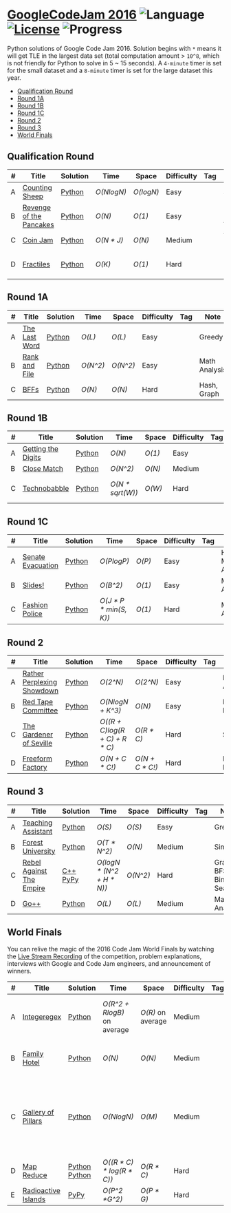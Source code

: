 # [GoogleCodeJam 2016](https://code.google.com/codejam/contests.html) ![Language](https://img.shields.io/badge/language-Python-orange.svg) [![License](https://img.shields.io/badge/license-MIT-blue.svg)](./LICENSE.md) ![Progress](https://img.shields.io/badge/progress-26%20%2F%2026-ff69b4.svg)

Python solutions of Google Code Jam 2016. Solution begins with `*` means it will get TLE in the largest data set (total computation amount > `10^8`, which is not friendly for Python to solve in 5 ~ 15 seconds). A `4-minute` timer is set for the small dataset and a `8-minute` timer is set for the large dataset this year.

* [Qualification Round](https://github.com/kamyu104/GoogleCodeJam-2016#qualification-round)
* [Round 1A](https://github.com/kamyu104/GoogleCodeJam-2016#round-1a)
* [Round 1B](https://github.com/kamyu104/GoogleCodeJam-2016#round-1b)
* [Round 1C](https://github.com/kamyu104/GoogleCodeJam-2016#round-1c)
* [Round 2](https://github.com/kamyu104/GoogleCodeJam-2016#round-2)
* [Round 3](https://github.com/kamyu104/GoogleCodeJam-2016#round-3)
* [World Finals](https://github.com/kamyu104/GoogleCodeJam-2016#world-finals)

## Qualification Round
| # | Title | Solution | Time | Space | Difficulty | Tag | Note |
|---| ----- | -------- | ---- | ----- | ---------- | --- | ---- |
|A| [Counting Sheep](https://code.google.com/codejam/contest/6254486/dashboard#s=p0)| [Python](./Qualification%20Round/counting-sheep.py)| _O(NlogN)_ | _O(logN)_ | Easy | | Simulate |
|B| [Revenge of the Pancakes](https://code.google.com/codejam/contest/6254486/dashboard#s=p1)| [Python](./Qualification%20Round/revenge-of-the-pancakes.py)| _O(N)_ | _O(1)_ | Easy | | Math Analysis |
|C| [Coin Jam](https://code.google.com/codejam/contest/6254486/dashboard#s=p2)| [Python](./Qualification%20Round/coin-jam.py)| _O(N * J)_ | _O(N)_ | Medium | | Tricky Math |
|D| [Fractiles](https://code.google.com/codejam/contest/6254486/dashboard#s=p3)| [Python](./Qualification%20Round/fractiles.py)| _O(K)_ | _O(1)_ | Hard | | Logic, Math Induction |

## Round 1A
| # | Title | Solution | Time | Space | Difficulty | Tag | Note |
|---| ----- | -------- | ---- | ----- | ---------- | --- | ---- |
|A| [The Last Word](https://code.google.com/codejam/contest/4304486/dashboard#s=p0)| [Python](./Round%201A/the-last-word.py)| _O(L)_ | _O(L)_ | Easy | | Greedy |
|B| [Rank and File](https://code.google.com/codejam/contest/4304486/dashboard#s=p1)| [Python](./Round%201A/rank-and-file.py)| _O(N^2)_ | _O(N^2)_ | Easy | | Math Analysis |
|C| [BFFs](https://code.google.com/codejam/contest/4304486/dashboard#s=p2)| [Python](./Round%201A/bffs.py)| _O(N)_ | _O(N)_ | Hard | | Hash, Graph |

## Round 1B
| # | Title | Solution | Time | Space | Difficulty | Tag | Note |
|---| ----- | -------- | ---- | ----- | ---------- | --- | ---- |
|A| [Getting the Digits](https://code.google.com/codejam/contest/11254486/dashboard#s=p0)| [Python](./Round%201B/getting-the-digits.py)| _O(N)_ | _O(1)_ | Easy | | Greedy |
|B| [Close Match](https://code.google.com/codejam/contest/11254486/dashboard#s=p1)| [Python](./Round%201B/close-match.py)| _O(N^2)_ | _O(N)_ | Medium | | Greedy |
|C| [Technobabble](https://code.google.com/codejam/contest/11254486/dashboard#s=p2)| [Python](./Round%201B/technobabble.py)| _O(N * sqrt(W))_ | _O(W)_ | Hard | | Graph, Bipartite Matching |

## Round 1C
| # | Title | Solution | Time | Space | Difficulty | Tag | Note |
|---| ----- | -------- | ---- | ----- | ---------- | --- | ---- |
|A| [Senate Evacuation](https://code.google.com/codejam/contest/4314486/dashboard#s=p0)| [Python](./Round%201C/senate-evacuation.py)| _O(PlogP)_ | _O(P)_ | Easy | | Heap, Math Analysis |
|B| [Slides!](https://code.google.com/codejam/contest/4314486/dashboard#s=p1)| [Python](./Round%201C/slides.py)| _O(B^2)_ | _O(1)_ | Easy | | Math Analysis |
|C| [Fashion Police](https://code.google.com/codejam/contest/4314486/dashboard#s=p2)| [Python](./Round%201C/fashion-police.py)| _O(J * P * min(S, K))_ | _O(1)_ | Hard | | Math Analysis |

## Round 2
| # | Title | Solution | Time | Space | Difficulty | Tag | Note |
|---| ----- | -------- | ---- | ----- | ---------- | --- | ---- |
|A| [Rather Perplexing Showdown](https://code.google.com/codejam/contest/10224486/dashboard#s=p0)| [Python](./Round%202/rather-perplexing-showdown.py)| _O(2^N)_ | _O(2^N)_ | Easy | | Math Analysis |
|B| [Red Tape Committee](https://code.google.com/codejam/contest/10224486/dashboard#s=p1)| [Python](./Round%202/red-tape-committee.py)| _O(NlogN + K^3)_ | _O(N)_ | Easy | | DP, Probability |
|C| [The Gardener of Seville](https://code.google.com/codejam/contest/10224486/dashboard#s=p2)| [Python](./Round%202/the-gardener-of-seville.py)| _O((R + C)log(R + C) + R * C)_ | _O(R * C)_ | Hard | | Simulate |
|D| [Freeform Factory](https://code.google.com/codejam/contest/10224486/dashboard#s=p3)| [Python](./Round%202/freeform-factory.py)| _O(N + C * C!)_ | _O(N + C * C!)_ | Hard | | Memoization, DFS |

## Round 3
| # | Title | Solution | Time | Space | Difficulty | Tag | Note |
|---| ----- | -------- | ---- | ----- | ---------- | --- | ---- |
|A| [Teaching Assistant](https://code.google.com/codejam/contest/3224486/dashboard#s=p0)| [Python](./Round%203/teaching-assistant.py)| _O(S)_ | _O(S)_ | Easy | | Greedy |
|B| [Forest University](https://code.google.com/codejam/contest/3224486/dashboard#s=p1)| [Python](./Round%203/forest-university.py)| _O(T * N^2)_ | _O(N)_ | Medium | | Simulate |
|C| [Rebel Against The Empire](https://code.google.com/codejam/contest/3224486/dashboard#s=p2)| [C++](./Round%203/rebel-against-the-empire.cpp) [PyPy](./Round%203/rebel-against-the-empire.py) | _O(logN * (N^2 + H * N))_ | _O(N^2)_ | Hard | | Graph, BFS, Binary Search |
|D| [Go++](https://code.google.com/codejam/contest/3224486/dashboard#s=p3)| [Python](./Round%203/go++.py)| _O(L)_ | _O(L)_ | Medium | | Math Analysis |

## World Finals
You can relive the magic of the 2016 Code Jam World Finals by watching the [Live Stream Recording](https://www.youtube.com/watch?v=4diQ6JXY4cI) of the competition, problem explanations, interviews with Google and Code Jam engineers, and announcement of winners.

| # | Title | Solution | Time | Space | Difficulty | Tag | Note |
|---| ----- | -------- | ---- | ----- | ---------- | --- | ---- |
|A| [Integeregex](https://code.google.com/codejam/contest/7234486/dashboard#s=p0)| [Python](./World%20Finals/integeregex.py) | _O(R^2 + RlogB)_  on average | _O(R)_ on average | Medium | | Automata, NFA, Thompson's Construction, DP |
|B| [Family Hotel](https://code.google.com/codejam/contest/7234486/dashboard#s=p1)| [Python](./World%20Finals/family-hotel.py) | _O(N)_ | _O(N)_ | Medium | | DP, Probability, Euler's Theorem |
|C| [Gallery of Pillars](https://code.google.com/codejam/contest/7234486/dashboard#s=p2)| [Python](./World%20Finals/gallery-of-pillars.py) | _O(NlogN)_ | _O(M)_ | Medium | | Inclusion-Exclusion Principle, Möbius Function, Sieve Of Eratosthenes, Math Analysis |
|D| [Map Reduce](https://code.google.com/codejam/contest/7234486/dashboard#s=p3)| [Python](./World%20Finals/map-reduce.py) [Python](./World%20Finals/map-reduce2.py) | _O((R * C) * log(R * C))_ | _O(R * C)_ | Hard | | BFS, Binary Search |
|E| [Radioactive Islands](https://code.google.com/codejam/contest/7234486/dashboard#s=p4)| [PyPy](./World%20Finals/radioactive-islands.py) | _O(P^2 *G^2)_ | _O(P * G)_ | Hard | | DP, Integral |
